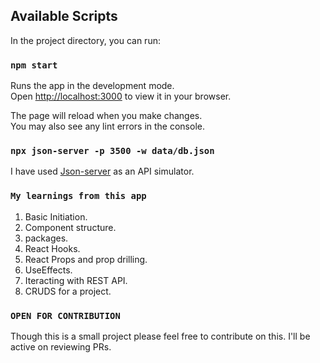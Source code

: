 
## Available Scripts

In the project directory, you can run:

### `npm start`

Runs the app in the development mode.\
Open [http://localhost:3000](http://localhost:3000) to view it in your browser.

The page will reload when you make changes.\
You may also see any lint errors in the console.

### `npx json-server -p 3500 -w data/db.json`

I have used [Json-server](https://www.npmjs.com/package/json-server) as an API simulator.

### `My learnings from this app`

1. Basic Initiation.
2. Component structure.
3. packages.
4. React Hooks.
5. React Props and prop drilling.
6. UseEffects.
7. Iteracting with REST API.
8. CRUDS for a project.


### `OPEN FOR CONTRIBUTION`

Though this is a small project please feel free to contribute on this. I'll be active on reviewing PRs.
